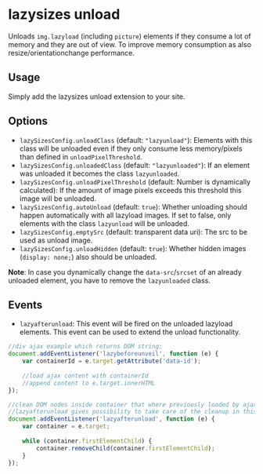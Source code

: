 # lazysizes unload

Unloads ``img.lazyload`` (including ``picture``) elements if they consume a lot of memory and they are out of view. To improve memory consumption as also resize/orientationchange performance.

## Usage

Simply add the lazysizes unload extension to your site.

## Options

* ``lazySizesConfig.unloadClass`` (default: ``"lazyunload"``): Elements with this class will be unloaded even if they only consume less memory/pixels than defined in ``unloadPixelThreshold``.
* ``lazySizesConfig.unloadedClass`` (default: ``"lazyunloaded"``): If an element was unloaded it becomes the class ``lazyunloaded``.
* ``lazySizesConfig.unloadPixelThreshold`` (default: Number is dynamically calculated): If the amount of image pixels exceeds this threshold this image will be unloaded.
* ``lazySizesConfig.autoUnload`` (default: ``true``): Whether unloading should happen automatically with all lazyload images. If set to false, only elements with the class ``lazyunload`` will be unloaded.
* ``lazySizesConfig.emptySrc`` (default: transparent data uri): The src to be used as unload image.
* ``lazySizesConfig.unloadHidden`` (default: ``true``): Whether hidden images (``display: none;``) also should be unloaded.

**Note**: In case you dynamically change the ``data-src``/``srcset`` of an already unloaded element, you have to remove the ``lazyunloaded`` class.

## Events

* ``lazyafterunload``: This event will be fired on the unloaded lazyload elements. This event can be used to extend the unload functionality.
```js
//div ajax example which returns DOM string:
document.addEventListener('lazybeforeunveil', function (e) {
    var containerId = e.target.getAttribute('data-id');
    
    //load ajax content with containerId
    //append content to e.target.innerHTML
});

//clean DOM nodes inside container that where previously loaded by ajax:
//lazyafterunload gives possibility to take care of the cleanup in this case
document.addEventListener('lazyafterunload', function (e) {
    var container = e.target;
    
    while (container.firstElementChild) {
        container.removeChild(container.firstElementChild);
    }
});
```

